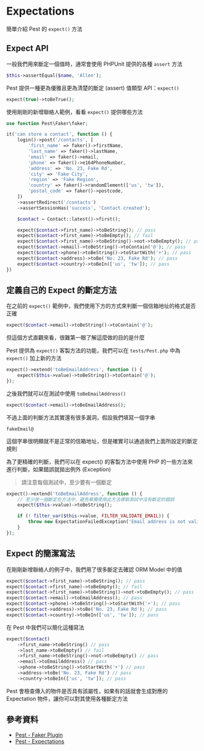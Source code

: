 # Expectations

簡單介紹 Pest 的 `expect()` 方法

## Expect API

一般我們用來斷定一個值時，通常會使用 PHPUnit 提供的各種 `assert` 方法

```php
$this->assertEqual($name, 'Allen');
```

Pest 提供一種更為優雅且更為清楚的斷定 (assert) 值類型 API：`expect()`

```php
expect(true)->toBeTrue();
```

使用剛剛的新增聯絡人範例，看看 `expect()` 提供哪些方法

```php
use function Pest\Faker\faker;

it('can store a contact', function () {
    login()->post('/contacts', [
        'first_name' => faker()->firstName,
        'last_name' => faker()->lastName,
        'email' => faker()->email,
        'phone' => faker()->e164PhoneNumber,
        'address' => 'No. 23, Fake Rd',
        'city' => 'Fake City',
        'region' => 'Fake Region',
        'country' => faker()->randomElement(['us', 'tw']),
        'postal_code' => faker()->postcode,
    ])
    ->assertRedirect('/contacts')
    ->assertSessionHas('success', 'Contact created');

    $contact = Contact::latest()->first();

    expect($contact->first_name)->toBeString(); // pass
    expect($contact->first_name)->toBeEmpty(); // fail
    expect($contact->first_name)->toBeString()->not->toBeEmpty(); // pass
    expect($contact->email)->toBeString()->toContain('@'); // pass
    expect($contact->phone)->toBeString()->toStartWith('+'); // pass
    expect($contact->address)->toBe('No. 23, Fake Rd'); // pass
    expect($contact->country)->toBeIn(['us', 'tw']); // pass
})

```

## 定義自己的 Expect 的斷定方法

在之前的 `expect()` 範例中，我們使用下方的方式來判斷一個信箱地址的格式是否正確

```php
expect($contact->email)->toBeString()->toContain('@');
```

但這個方式直觀來看，很難第一眼了解這麼做的目的是什麼

Pest 提供為 `expect()` 客製方法的功能，我們可以在 `tests/Pest.php` 中為 `expect()` 加上新的方法

```php
expect()->extend('toBeEmailAddress', function () {
    expect($this->value)->toBeString()->toContain('@');
});
```

之後我們就可以在測試中使用 `toBeEmailAddress()`

```php
expect($contact->email)->toBeEmailAddress();
```

不過上面的判斷方法其實還有很多漏洞，假設我們填寫一個字串

```text
fakeEmail@
```

這個字串很明顯就不是正常的信箱地址，但是確實可以通過我們上面所設定的斷定規則

為了更精確的判斷，我們可以在 expect() 的客製方法中使用 PHP 的一些方法來進行判斷，如果錯誤就拋出例外 (Exception)

> 請注意每個測試中，至少要有一個斷定

```php
expect()->extend('toBeEmailAddress', function () {
    // 至少放一個斷定在方法中，避免單獨使用此方法導致測試中沒有斷定的錯誤
    expect($this->value)->toBeString();

    if (! filter_var($this->value, FILTER_VALIDATE_EMAIL)) {
        throw new ExpectationFailedException('Email address is not valid');
    }
});
```

## Expect 的簡潔寫法

在剛剛新增聯絡人的例子中，我們用了很多斷定去確認 ORM Model 中的值

```php
expect($contact->first_name)->toBeString(); // pass
expect($contact->first_name)->toBeEmpty(); // fail
expect($contact->first_name)->toBeString()->not->toBeEmpty(); // pass
expect($contact->email)->toEmailAddress(); // pass
expect($contact->phone)->toBeString()->toStartWith('+'); // pass
expect($contact->address)->toBe('No. 23, Fake Rd'); // pass
expect($contact->country)->toBeIn(['us', 'tw']); // pass

```

在 Pest 中我們可以簡化這種寫法

```php
expect($contact)
    ->first_name->toBeString() // pass
    ->last_name->toBeEmpty() // fail
    ->first_name->toBeString()->not->toBeEmpty() // pass
    ->email->toEmailAddress() // pass
    ->phone->toBeString()->toStartWith('+') // pass
    ->address->toBe('No. 23, Fake Rd') // pass
    ->country->toBeIn(['us', 'tw']); // pass
```

Pest 會檢查傳入的物件是否具有該屬性，如果有的話就會生成對應的 Expectation 物件，讓你可以對其使用各種斷定方法

## 參考資料

- [Pest - Faker Plugin](https://pestphp.com/docs/plugins/faker)
- [Pest - Expectations](https://pestphp.com/docs/expectations)
